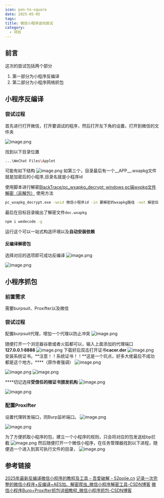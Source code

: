 ```yaml
---
icon: pen-to-square
date: 2025-05-05
tags: 
title: 微信小程序逆向尝试
category:
  - 项目
---
```

## 前言
这次的尝试包括两个部分
1. 第一部分为小程序反编译
2. 第二部分为小程序网络抓包

## 小程序反编译

### 尝试过程
首先进行打开微信，打开要调试的程序，然后打开左下角的设置，打开到微信的文件夹

![image.png](https://cdn.jsdelivr.net/gh/fakeppa/blog-img/20250505145610.png)

找到以下目录位置
```bash
...\WeChat Files\Applet
```
可能有如下结构
![image.png](https://cdn.jsdelivr.net/gh/fakeppa/blog-img/20250505150110.png)
如第三个，目录最后有一个__APP__.wxapkg文件就是加密后的小程序,目录名就是小程序id

使用脚本进行解密[BlackTrace/pc_wxapkg_decrypt: windows pc端wxpkg文件解密（非解包）](https://github.com/BlackTrace/pc_wxapkg_decrypt)
使用方法
```bash
pc_wxapkg_decrypt.exe -wxid 微信小程序id -in 要解密的wxapkg路径 -out 解密后的路径
```

最后在目标目录输出了解密文件`dec.wxapkg`

```bash
npm i wedecode -g
```
运行这个可以一站式构造环境以及**自动安装依赖​**​

#### 反编译解密包
选择对应的选项即可成功反编译
![image.png](https://cdn.jsdelivr.net/gh/fakeppa/blog-img/20250505151252.png)


![image.png](https://cdn.jsdelivr.net/gh/fakeppa/blog-img/20250505151322.png)


## 小程序抓包
### 前置需求
需要burpsuit、Proxifter以及微信

### 尝试过程
配置burpsuit代理，增加一个代理以防止冲突
![image.png](https://cdn.jsdelivr.net/gh/fakeppa/blog-img/20250505152005.png)

随便打开一个浏览器谷歌或者火狐都可以，输入上面添加的代理端口  
**127.0.0.1:8888**
![image.png](https://cdn.jsdelivr.net/gh/fakeppa/blog-img/20250505152112.png)
下载好后双击打开证书**cacer.der**
![image.png](https://cdn.jsdelivr.net/gh/fakeppa/blog-img/20250505152135.png)
安装系统证书。**注意！！系统证书！！**这是一个坑点，好多大佬最后不成功都是这个地方。****（原作者强调）
![image.png](https://cdn.jsdelivr.net/gh/fakeppa/blog-img/20250505152201.png)

![image.png](https://cdn.jsdelivr.net/gh/fakeppa/blog-img/20250505152212.png)
![image.png](https://cdn.jsdelivr.net/gh/fakeppa/blog-img/20250505152222.png)

****切记选择**受信任的根证书颁发机构**
![image.png](https://cdn.jsdelivr.net/gh/fakeppa/blog-img/20250505152240.png)

![image.png](https://cdn.jsdelivr.net/gh/fakeppa/blog-img/20250505152256.png)

### 配置Proxifter
设置代理转发端口，同Burp监听端口。
![image.png](https://cdn.jsdelivr.net/gh/fakeppa/blog-img/20250505152411.png)

![image.png](https://cdn.jsdelivr.net/gh/fakeppa/blog-img/20250505152422.png)

为了方便抓取小程序的包，建立一个小程序的规则，只会将对应的包发送给bp拦截
![image.png](https://cdn.jsdelivr.net/gh/fakeppa/blog-img/20250505152502.png)
然后随便打开一个微信小程序，在任务管理器找到以下进程，随便选一个进入到其可执行文件的目录，
![image.png](https://cdn.jsdelivr.net/gh/fakeppa/blog-img/20250505152606.png)


## 参考链接
[2025年最新反编译微信小程序的教程及工具 - 吾爱破解 - 52pojie.cn](https://www.52pojie.cn/forum.php?mod=viewthread&tid=2023369&highlight=%CE%A2%D0%C5%D0%A1%B3%CC%D0%F2)
[记录一次完整的微信小程序+反编译+AES加、解密爬虫_微信小程序解密工具-CSDN博客](https://blog.csdn.net/huagangwang/article/details/135013405#:~:text=%E6%9C%AC%E6%96%87%E8%AF%A6%E7%BB%86%E4%BB%8B%E7%BB%8D%E4%BA%86%E5%A6%82%E4%BD%95%E4%BD%BF%E7%94%A8%E5%BE%AE%E4%BF%A1%E5%B0%8F%E7%A8%8B%E5%BA%8F%E7%9A%84%E5%8F%8D%E7%BC%96%E8%AF%91%E5%B7%A5%E5%85%B7%EF%BC%8C%E5%8C%85%E6%8B%AC%E8%A7%A3%E5%AF%86%E5%8A%A0%E5%AF%86%E8%BF%87%E7%9A%84%60__APP__.wxapkg%60%E6%96%87%E4%BB%B6%EF%BC%8C%E4%BB%A5%E5%8F%8A%E5%A6%82%E4%BD%95%E9%80%9A%E8%BF%87AES%E3%80%81MD5%E7%AD%89%E6%96%B9%E6%B3%95%E8%BF%9B%E8%A1%8C%E5%8A%A0%E5%AF%86%E5%92%8C%E8%A7%A3%E5%AF%86%E6%93%8D%E4%BD%9C%E3%80%82%20%E6%B6%89%E5%8F%8A%E7%9A%84%E6%AD%A5%E9%AA%A4%E5%8C%85%E6%8B%AC%E7%99%BB%E5%BD%95%E5%BE%AE%E4%BF%A1%E8%8E%B7%E5%8F%96%E5%B0%8F%E7%A8%8B%E5%BA%8F%E7%BC%93%E5%AD%98%E3%80%81%E4%BD%BF%E7%94%A8%E7%89%B9%E5%AE%9A%E5%B7%A5%E5%85%B7%E8%BF%9B%E8%A1%8C%E8%A7%A3%E5%AF%86%E5%92%8C%E5%8F%8D%E7%BC%96%E8%AF%91%EF%BC%8C%E6%9C%80%E5%90%8E%E6%8F%90%E5%88%B0%E9%80%86%E5%90%91%E5%88%86%E6%9E%90%E5%92%8C%E6%95%B0%E6%8D%AE%E5%8A%A0%E5%AF%86%E6%8A%80%E5%B7%A7%E3%80%82%20%E6%91%98%E8%A6%81%E7%94%9F%E6%88%90%E4%BA%8E%20C%E7%9F%A5%E9%81%93,%EF%BC%8C%E7%94%B1%20DeepSeek-R1%20%E6%BB%A1%E8%A1%80%E7%89%88%E6%94%AF%E6%8C%81%EF%BC%8C%20%E5%89%8D%E5%BE%80%E4%BD%93%E9%AA%8C%20%3E)
[微信小程序Burp+Proxifter抓包详细教程_微信小程序抓包-CSDN博客](https://blog.csdn.net/CKT_GOD/article/details/134076065)